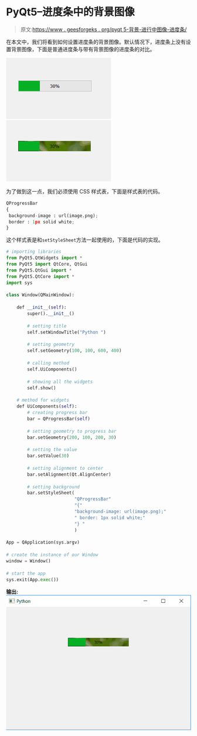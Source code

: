 # PyQt5–进度条中的背景图像

> 原文:[https://www . geesforgeks . org/pyqt 5-背景-进行中图像-进度条/](https://www.geeksforgeeks.org/pyqt5-background-image-in-progress-bar/)

在本文中，我们将看到如何设置进度条的背景图像。默认情况下，进度条上没有设置背景图像，下面是普通进度条与带有背景图像的进度条的对比。

![](img/2d2abb84a65d0638a5f26c89a07d711a.png) ![](img/3ac0b527129a1dc91f1cf7dcf10a3d6a.png)

为了做到这一点，我们必须使用 CSS 样式表，下面是样式表的代码。

```py
QProgressBar
{
 background-image : url(image.png);
 border : 1px solid white;
}

```

这个样式表是和`setStyleSheet`方法一起使用的，下面是代码的实现。

```py
# importing libraries
from PyQt5.QtWidgets import * 
from PyQt5 import QtCore, QtGui
from PyQt5.QtGui import * 
from PyQt5.QtCore import * 
import sys

class Window(QMainWindow):

    def __init__(self):
        super().__init__()

        # setting title
        self.setWindowTitle("Python ")

        # setting geometry
        self.setGeometry(100, 100, 600, 400)

        # calling method
        self.UiComponents()

        # showing all the widgets
        self.show()

    # method for widgets
    def UiComponents(self):
        # creating progress bar
        bar = QProgressBar(self)

        # setting geometry to progress bar
        bar.setGeometry(200, 100, 200, 30)

        # setting the value
        bar.setValue(30)

        # setting alignment to center
        bar.setAlignment(Qt.AlignCenter)

        # setting background
        bar.setStyleSheet(
                          "QProgressBar"
                          "{"
                          "background-image: url(image.png);"
                          " border: 1px solid white;"
                          "} "
                          )

App = QApplication(sys.argv)

# create the instance of our Window
window = Window()

# start the app
sys.exit(App.exec())
```

**输出:**
![](img/0c822f53c8c587f6e2b4a225dc9e6d21.png)